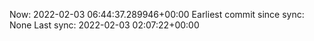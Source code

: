 Now: 2022-02-03 06:44:37.289946+00:00 Earliest commit since sync: None Last sync: 2022-02-03 02:07:22+00:00
